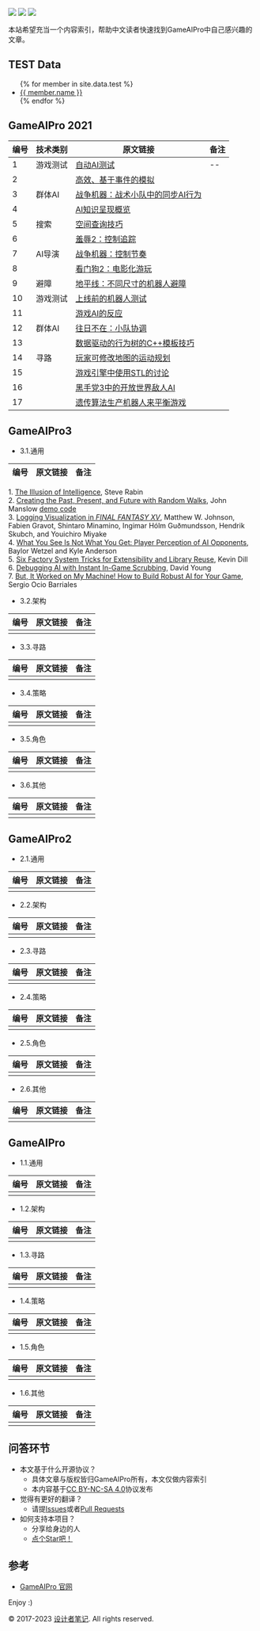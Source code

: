 <!-- # GameAIPro 简明中文索引 -->

![](https://img.shields.io/badge/游戏AI-blue.svg?style=flat)
![](https://img.shields.io/badge/作者-jskyzero-brightgreen.svg?style=flat)
![](https://img.shields.io/badge/日期-2023/04/04-brightgreen.svg?style=flat)

本站希望充当一个内容索引，帮助中文读者快速找到GameAIPro中自己感兴趣的文章。

<!-- 一些工具说明 -->
<!--  -->
<!-- 匹配人名正则表达式： ,(.*?\\) -->
<!-- <br> 表格内换行 -->
<!-- <br> ![](https://img.shields.io/badge/更适合-开发-blue.svg?style=flat) -->


## TEST Data

<ul>
{% for member in site.data.test %}
  <li>
    <a href="https://github.com/{{ member.github }}">
      {{ member.name }}
    </a>
  </li>
{% endfor %}
</ul>


## GameAIPro 2021


|编号|技术类别|原文链接|备注|
|--|--|--|--|
|1|游戏测试|[自动AI测试](http://www.gameaipro.com/GameAIProOnlineEdition2021/GameAIProOnlineEdition2021_Chapter01_Automated_AI_Testing_Simple_tests_will_save_you_time.pdf)|--|
|2||[高效、基于事件的模拟](http://www.gameaipro.com/GameAIProOnlineEdition2021/GameAIProOnlineEdition2021_Chapter02_Efficient_Event_Based_Simulations.pdf)||
|3|群体AI|[战争机器：战术小队中的同步AI行为](http://www.gameaipro.com/GameAIProOnlineEdition2021/GameAIProOnlineEdition2021_Chapter03_Gearing_the_Tactics_Genre_Simultaneous_AI_Actions_in_Gears_Tactics.pdf)||
|4||[AI知识呈现概览](http://www.gameaipro.com/GameAIProOnlineEdition2021/GameAIProOnlineEdition2021_Chapter04_Knowledge_is_Power_an_Overview_of_AI_Knowledge_Representation_in_Games.pdf)||
|5|搜索|[空间查询技巧](http://www.gameaipro.com/GameAIProOnlineEdition2021/GameAIProOnlineEdition2021_Chapter05_Taming_Spatial_Queries_Tips_for_Natural_Position_Selection.pdf)||
|6||[羞辱2：控制追踪](http://www.gameaipro.com/GameAIProOnlineEdition2021/GameAIProOnlineEdition2021_Chapter06_Flooding_the_Influence_Map_for_Chase_in_Dishonored_2.pdf)||
|7|AI导演|[战争机器：控制节奏](http://www.gameaipro.com/GameAIProOnlineEdition2021/GameAIProOnlineEdition2021_Chapter07_Managing_Pacing_in_Procedural_Levels_in_Warframe.pdf)||
|8||[看门狗2：电影化游玩](http://www.gameaipro.com/GameAIProOnlineEdition2021/GameAIProOnlineEdition2021_Chapter08_Cinematic_Gameplay_in_Watchdogs_2_Pose_Matching_and_AI_Coordination.pdf)||
|9|避障|[地平线：不同尺寸的机器人避障](http://www.gameaipro.com/GameAIProOnlineEdition2021/GameAIProOnlineEdition2021_Chapter09_Obstacle_avoidance_for_robots_of_multiple_sizes_and_forms_in_Horizon_Zero_Dawn.pdf)||
|10|游戏测试|[上线前的机器人测试](http://www.gameaipro.com/GameAIProOnlineEdition2021/GameAIProOnlineEdition2021_Chapter10_AI-Driven_Autoplay_Agents_for_Prelaunch_Game_Tuning.pdf)||
|11||[游戏AI的反应](http://www.gameaipro.com/GameAIProOnlineEdition2021/GameAIProOnlineEdition2021_Chapter11_You_had_me_at_AAAAHHH_On_the_importance_of_reactions_in_game_AI.pdf)||
|12|群体AI|[往日不在：小队协调](http://www.gameaipro.com/GameAIProOnlineEdition2021/GameAIProOnlineEdition2021_Chapter12_Squad_Coordination_in_Days_Gone.pdf)||
|13||[数据驱动的行为树的C++模板技巧](http://www.gameaipro.com/GameAIProOnlineEdition2021/GameAIProOnlineEdition2021_Chapter13_Template_Tricks_for_Data-Driven_Behavior_Trees.pdf)||
|14|寻路|[玩家可修改地图的运动规划](http://www.gameaipro.com/GameAIProOnlineEdition2021/GameAIProOnlineEdition2021_Chapter14_Planning_Movement_on_Player-Modifiable_Maps.pdf)||
|15||[游戏引擎中使用STL的讨论](http://www.gameaipro.com/GameAIProOnlineEdition2021/GameAIProOnlineEdition2021_Chapter15_Should_STL_containers_be_used_in_game_engines.pdf)||
|16||[黑手党3中的开放世界敌人AI](http://www.gameaipro.com/GameAIProOnlineEdition2021/GameAIProOnlineEdition2021_Chapter16_Open-world_Enemy_AI_in_Mafia_III.pdf)||
|17||[遗传算法生产机器人来平衡游戏](http://www.gameaipro.com/GameAIProOnlineEdition2021/GameAIProOnlineEdition2021_Chapter17_Game_Balancing_using_Genetic_Algorithms_to_Generate_Player_Agents.pdf)||


## GameAIPro3

+ 3.1.通用


|编号|原文链接|备注|
|--|--|--|
1\. [The Illusion of Intelligence](http://www.gameaipro.com/GameAIPro3/GameAIPro3_Chapter01_The_Illusion_of_Intelligence.pdf), Steve Rabin\
2\. [Creating the Past, Present, and Future with Random Walks](http://www.gameaipro.com/GameAIPro3/GameAIPro3_Chapter02_Creating_the_Past_Present_and_Future_with_Random_Walks.pdf), John Manslow [demo code](http://www.gameaipro.com/code/GameAIPro3_Ch02.zip)\
3\. [Logging Visualization in *FINAL FANTASY XV*](http://www.gameaipro.com/GameAIPro3/GameAIPro3_Chapter03_Logging_Visualization_in_FINAL_FANTASY_XV.pdf), Matthew W. Johnson, Fabien Gravot, Shintaro Minamino, Ingimar Hólm Guðmundsson, Hendrik Skubch, and Youichiro Miyake\
4\. [What You See Is Not What You Get: Player Perception of AI Opponents](http://www.gameaipro.com/GameAIPro3/GameAIPro3_Chapter04_Player_Perception_of_AI_Opponents.pdf), Baylor Wetzel and Kyle Anderson\
5\. [Six Factory System Tricks for Extensibility and Library Reuse](http://www.gameaipro.com/GameAIPro3/GameAIPro3_Chapter05_Six_Factory_System_Tricks_for_Extensibility_and_Library_Reuse.pdf), Kevin Dill\
6\. [Debugging AI with Instant In-Game Scrubbing](http://www.gameaipro.com/GameAIPro3/GameAIPro3_Chapter06_Debugging_AI_with_Instant_In-Game_Scrubbing.pdf), David Young\
7\. [But, It Worked on My Machine! How to Build Robust AI for Your Game](http://www.gameaipro.com/GameAIPro3/GameAIPro3_Chapter07_How_to_Build_Robust_AI_for_Your_Game.pdf), Sergio Ocio Barriales

+ 3.2.架构

|编号|原文链接|备注|
|--|--|--|
| | | |

+ 3.3.寻路

|编号|原文链接|备注|
|--|--|--|
| | | |

+ 3.4.策略

|编号|原文链接|备注|
|--|--|--|
| | | |

+ 3.5.角色

|编号|原文链接|备注|
|--|--|--|
| | | |

+ 3.6.其他

|编号|原文链接|备注|
|--|--|--|
| | | |


## GameAIPro2

+ 2.1.通用

|编号|原文链接|备注|
|--|--|--|
| | | |

+ 2.2.架构

|编号|原文链接|备注|
|--|--|--|
| | | |

+ 2.3.寻路

|编号|原文链接|备注|
|--|--|--|
| | | |

+ 2.4.策略

|编号|原文链接|备注|
|--|--|--|
| | | |

+ 2.5.角色

|编号|原文链接|备注|
|--|--|--|
| | | |

+ 2.6.其他

|编号|原文链接|备注|
|--|--|--|
| | | |


## GameAIPro

+ 1.1.通用

|编号|原文链接|备注|
|--|--|--|
| | | |

+ 1.2.架构

|编号|原文链接|备注|
|--|--|--|
| | | |

+ 1.3.寻路

|编号|原文链接|备注|
|--|--|--|
| | | |

+ 1.4.策略

|编号|原文链接|备注|
|--|--|--|
| | | |

+ 1.5.角色

|编号|原文链接|备注|
|--|--|--|
| | | |

+ 1.6.其他

|编号|原文链接|备注|
|--|--|--|
| | | |


<!-- ## 其他GameAI内容（GDC等） -->


## 问答环节

+ 本文基于什么开源协议？
  + 具体文章与版权皆归GameAIPro所有，本文仅做内容索引
  + 本内容基于[CC BY-NC-SA 4.0](https://creativecommons.org/licenses/by-nc-sa/4.0/)协议发布
+ 觉得有更好的翻译？
  + 请提[Issues](https://github.com/jskyzero/GameAIPro/issues)或者[Pull Requests](https://github.com/jskyzero/GameAIPro/pulls)
+ 如何支持本项目？
  + 分享给身边的人
  + [点个Star吧！](https://github.com/jskyzero/GameAIPro)


## 参考

+ [GameAIPro 官网](http://www.gameaipro.com/)

Enjoy :)

© 2017-2023 [设计者笔记](https://design.jskyzero.com/). All rights reserved.

